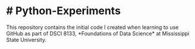 <h1># Python-Experiments</h1>
This repository contains the initial code I created when learning to use GitHub as part of DSCI 8133, *Foundations of Data Science* at Mississippi State University.
